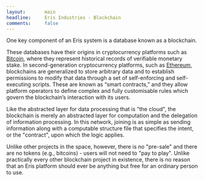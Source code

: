 ```yaml
---
layout:       main
headline:     Eris Industries - Blockchain
comments:     false
---
```


One key component of an Eris system is a database known as a blockchain. 

These databases have their origins in cryptocurrency platforms such as [Bitcoin](http://bitcoin.org), where they represent historical records of verifiable monetary stake.  In second-generation cryptocurrency platforms, such as [Ethereum](https://ethereum.org), blockchains are generalized to store arbitrary data and to establish permissions to modify that data through a set of self-enforcing and self-executing scripts. These are known as “smart contracts,” and they allow platform operators to define complex and fully customisable rules which govern the blockchain’s interaction with its users. 

Like the abstracted layer for data processing that is "the cloud", the blockchain is merely an abstracted layer for computation and the delegation of information processing. In this network, joining is as simple as sending information along with a computable structure file that specifies the intent, or the "contract", upon which the logic applies.

Unlike other projects in the space, however, there is no "pre-sale" and there are no tokens (e.g., bitcoins) - users will not need to "pay to play". Unlike practically every other blockchain project in existence, there is no reason that an Eris platform should ever be anything but free for an ordinary person to use.
